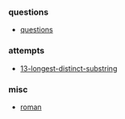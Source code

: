 
### questions
- [questions](./daily-coding.html)


### attempts
- [13-longest-distinct-substring](./13-longest-distinct-substring.html)  



### misc
- [roman](./roman-numerals.html)